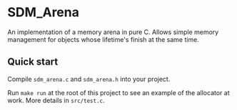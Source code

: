 # SDM_Arena
An implementation of a memory arena in pure C.  Allows simple memory management for objects whose lifetime's finish at the same time.

## Quick start

Compile `sdm_arena.c` and `sdm_arena.h` into your project.

Run `make run` at the root of this project to see an example of the allocator at work.  More details in `src/test.c`.
